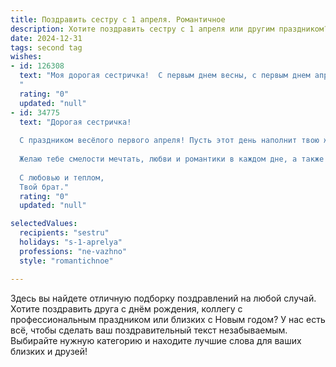 ```yaml
---
title: Поздравить сестру с 1 апреля. Романтичное
description: Хотите поздравить сестру с 1 апреля или другим праздником? Наш ИИ создаст незабываемое поздравление, а вы обязательно выделитесь среди других.  
date: 2024-12-31
tags: second tag
wishes:
- id: 126308
  text: "Моя дорогая сестричка!  С первым днем весны, с первым днем апреля! Пусть этот день, полный шуток и улыбок, станет началом череды светлых и радостных мгновений.  Пусть твоя жизнь будет такой же прекрасной и неповторимой, как ты сама, наполненной любовью, счастьем и нежностью.  Я тебя очень люблю!
  "
  rating: "0"
  updated: "null"
- id: 34775
  text: "Дорогая сестричка!
  
  С праздником весёлого первого апреля! Пусть этот день наполнит твою жизнь яркими красками смеха и радости. Ты — моя надежная подруга и вдохновение, и я хочу, чтобы каждый момент тебе приносил счастье, как искренний смех в этот чудесный день.
  
  Желаю тебе смелости мечтать, любви и романтики в каждом дне, а также множество приятных сюрпризов, которые сделают твою жизнь ещё более волшебной. Пусть все шутки будут добрыми, а настроение — безудержным!
  
  С любовью и теплом,
  Твой брат."
  rating: "0"
  updated: "null"

selectedValues:
  recipients: "sestru"
  holidays: "s-1-aprelya"
  professions: "ne-vazhno"
  style: "romantichnoe"

---
```


Здесь вы найдете отличную подборку поздравлений на любой случай.
Хотите поздравить друга с днём рождения, коллегу с профессиональным праздником или близких с Новым годом? У нас есть всё, чтобы сделать ваш поздравительный текст незабываемым. Выбирайте нужную категорию и находите лучшие слова для ваших близких и друзей!
